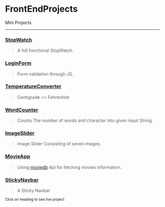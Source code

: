 # FrontEndProjects
<bold>Mini Projects</bold>

<hr />

### [StopWatch](https://complecatedboy.github.io/FrontEndProjects/StopWatch/)
>A full functional StopWatch.

### [LoginForm](https://complecatedboy.github.io/FrontEndProjects/LoginForm/)
>Form validation through JS.

### [TemperatureConverter](https://complecatedboy.github.io/FrontEndProjects/TemperatureConverter/)
>Centigrade <> Fehrenhite

### [WordCounter](https://complecatedboy.github.io/FrontEndProjects/WordCounter/)
>Counts The number of words and character into given input String.

### [ImageSlider](https://complecatedboy.github.io/FrontEndProjects/ImageSlider/)
>Image Slider Consisting of seven images.

### [MovieApp](https://complecatedboy.github.io/FrontEndProjects/MovieApp/)
>Using [moviedb](https://www.themoviedb.org/) Api for fetching movies information.

### [StickyNavbar](https://complecatedboy.github.io/FrontEndProjects/StickyNavbar/)
>A Sticky Navbar

<small>Click on heading to see live project</small>
